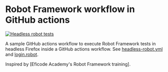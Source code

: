 # Robot Framework workflow in GitHub actions

[![Headless robot tests](https://github.com/swd1tn002/robot-framework-workflow/actions/workflows/headless-robot.yml/badge.svg)](https://github.com/swd1tn002/robot-framework-workflow/actions/workflows/headless-robot.yml)

A sample GitHub actions workflow to execute Robot Framework tests in headless Firefox inside a GitHub actions workflow. See [headless-robot.yml](.github/workflows/headless-robot.yml) and [login.robot](login.robot).

Inspired by [Eficode Academy's Robot Framework training].
